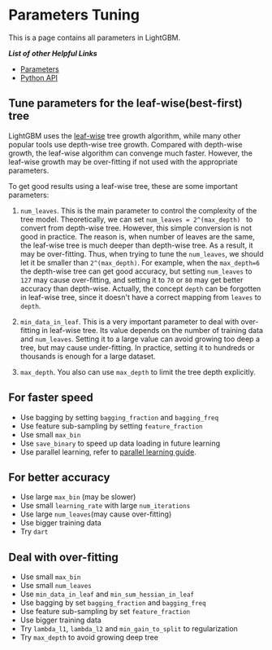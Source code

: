 # Parameters Tuning

This is a page contains all parameters in LightGBM.

***List of other Helpful Links***
* [Parameters](./Parameters.md)
* [Python API](./python/lightgbm.rst)

## Tune parameters for the leaf-wise(best-first) tree

LightGBM uses the [leaf-wise](./Features.md) tree growth algorithm, while many other popular tools use depth-wise tree growth. Compared with depth-wise growth, the leaf-wise algorithm can convenge much faster. However, the leaf-wise growth may be over-fitting if not used with the appropriate parameters. 

To get good results using a leaf-wise tree, these are some important parameters:

1. ```num_leaves```. This is the main parameter to control the complexity of the tree model. Theoretically, we can set ```num_leaves = 2^(max_depth) ``` to convert from depth-wise tree. However, this simple conversion is not good in practice. The reason is, when number of leaves are the same, the leaf-wise tree is much deeper than depth-wise tree. As a result, it may be over-fitting. Thus, when trying to tune the ```num_leaves```, we should let it be smaller than ```2^(max_depth)```. For example, when the ```max_depth=6``` the depth-wise tree can get good accuracy, but setting ```num_leaves``` to ```127``` may cause over-fitting, and setting it to ```70``` or ```80``` may get better accuracy than depth-wise. Actually, the concept ```depth``` can be forgotten in leaf-wise tree, since it doesn't have a correct mapping from ```leaves``` to ```depth```. 

2. ```min_data_in_leaf```. This is a very important parameter to deal with over-fitting in leaf-wise tree. Its value depends on the number of training data and ```num_leaves```. Setting it to a large value can avoid growing too deep a tree, but may cause under-fitting. In practice, setting it to hundreds or thousands is enough for a large dataset. 

3. ```max_depth```. You also can use ```max_depth``` to limit the tree depth explicitly. 


## For faster speed

* Use bagging by setting ```bagging_fraction``` and ```bagging_freq``` 
* Use feature sub-sampling by setting ```feature_fraction```
* Use small ```max_bin```
* Use ```save_binary``` to speed up data loading in future learning
* Use parallel learning, refer to [parallel learning guide](./Parallel-Learning-Guide.md).

## For better accuracy

* Use large ```max_bin``` (may be slower)
* Use small ```learning_rate``` with large ```num_iterations```
* Use large ```num_leaves```(may cause over-fitting)
* Use bigger training data
* Try ```dart```

## Deal with over-fitting

* Use small ```max_bin```
* Use small ```num_leaves```
* Use ```min_data_in_leaf``` and ```min_sum_hessian_in_leaf```
* Use bagging by set ```bagging_fraction``` and ```bagging_freq``` 
* Use feature sub-sampling by set ```feature_fraction```
* Use bigger training data
* Try ```lambda_l1```, ```lambda_l2``` and ```min_gain_to_split``` to regularization
* Try ```max_depth``` to avoid growing deep tree 
